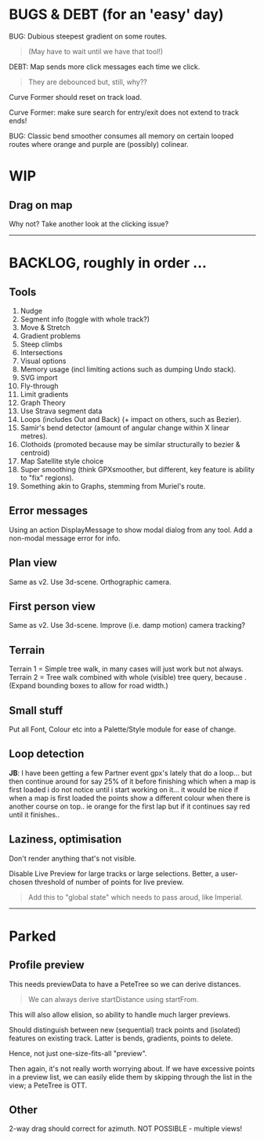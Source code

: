 
# BUGS & DEBT (for an 'easy' day)

BUG: Dubious steepest gradient on some routes. 
> (May have to wait until we have that tool!)

DEBT: Map sends more click messages each time we click. 
> They are debounced but, still, why??

Curve Former should reset on track load.

Curve Former: make sure search for entry/exit does not extend to track ends!

BUG: Classic bend smoother consumes all memory on certain looped routes where
orange and purple are (possibly) colinear.

# WIP

## Drag on map

Why not? 
Take another look at the clicking issue?

---

# BACKLOG, roughly in order ...

## Tools

1. Nudge 
2. Segment info (toggle with whole track?)
3. Move & Stretch 
4. Gradient problems
5. Steep climbs
6. Intersections
7. Visual options
8. Memory usage (incl limiting actions such as dumping Undo stack).
9. SVG import
10. Fly-through
11. Limit gradients 
12. Graph Theory
13. Use Strava segment data
14. Loops (includes Out and Back) (+ impact on others, such as Bezier).
15. Samir's bend detector (amount of angular change within X linear metres).
16. Clothoids (promoted because may be similar structurally to bezier & centroid)
17. Map Satellite style choice
18. Super smoothing  (think GPXsmoother, but different, key feature is ability to "fix" regions).
19. Something akin to Graphs, stemming from Muriel's route.

## Error messages

Using an action DisplayMessage to show modal dialog from any tool. 
Add a non-modal message error for info.

## Plan view

Same as v2. Use 3d-scene. Orthographic camera.

## First person view

Same as v2. Use 3d-scene. Improve (i.e. damp motion) camera tracking?

## Terrain

Terrain 1 = Simple tree walk, in many cases will just work but not always.
Terrain 2 = Tree walk combined with whole (visible) tree query, because <track loops>.
(Expand bounding boxes to allow for road width.)

## Small stuff

Put all Font, Colour etc into a Palette/Style module for ease of change.

## Loop detection

**JB**: I have been getting a few Partner event gpx's lately that do a loop... but then continue around for say 25% of it before finishing which when a map is first loaded i do not notice until i start working on it... it would be nice if when a map is first loaded the points show a different colour when there is another course on top.. ie orange for the first lap but if it continues say red until it finishes..

## Laziness, optimisation

Don't render anything that's not visible.

Disable Live Preview for large tracks or large selections.
Better, a user-chosen threshold of number of points for live preview.
> Add this to "global state" which needs to pass aroud, like Imperial.

---

# Parked

## Profile preview

This needs previewData to have a PeteTree so we can derive distances.
> We can always derive startDistance using startFrom.

This will also allow elision, so ability to handle much larger previews.

Should distinguish between new (sequential) track points and (isolated) features
on existing track. Latter is bends, gradients, points to delete.

Hence, not just one-size-fits-all "preview".

Then again, it's not really worth worrying about. If we have excessive points
in a preview list, we can easily elide them by skipping through the list in the
view; a PeteTree is OTT.

## Other 

2-way drag should correct for azimuth. NOT POSSIBLE - multiple views!

